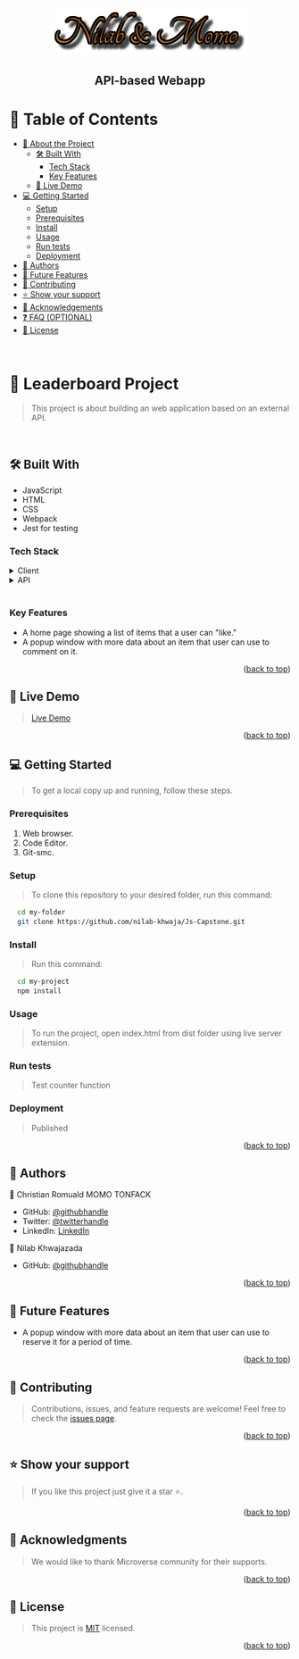 <a name="readme-top"></a>
<div align="center">
  <img src="./src/assets/logo.png" alt="logo"/>
  <br/>
  
  <h2><b>API-based Webapp</b></h2>
</div>

# 📗 Table of Contents

- [📖 About the Project](#about-project)
  - [🛠 Built With](#built-with)
    - [Tech Stack](#tech-stack)
    - [Key Features](#key-features)
  - [🚀 Live Demo](#live-demo)
- [💻 Getting Started](#getting-started)
  - [Setup](#setup)
  - [Prerequisites](#prerequisites)
  - [Install](#install)
  - [Usage](#usage)
  - [Run tests](#run-tests)
  - [Deployment](#triangular_flag_on_post-deployment)
- [👥 Authors](#authors)
- [🔭 Future Features](#future-features)
- [🤝 Contributing](#contributing)
- [⭐️ Show your support](#support)
- [🙏 Acknowledgements](#acknowledgements)
- [❓ FAQ (OPTIONAL)](#faq)
- [📝 License](#license)

<br>

# 📖 Leaderboard Project <a name="API-based webapp"></a>
> This project is about building an web application based on an external API.
<br>

## 🛠 Built With <a name="built-with"></a>
- JavaScript
- HTML
- CSS
- Webpack
- Jest for testing

### Tech Stack <a name="tech-stack"></a>
<details>
  <summary>Client</summary>
  <ul>
    <li><a href="https://www.javascript.com/">JavaScript</a></li>
    <li><a href="https://developer.mozilla.org/en-US/docs/Web/HTML">HTML</a></li>
    <li><a href="https://developer.mozilla.org/en-US/docs/Web/CSS">CSS</a></li>
    <li><a href="https://webpack.js.org/guides/getting-started/#basic-setup">Webpack</a></li>
    <li><a href="https://jestjs.io/docs/getting-started">Jest</a></li>
  </ul>
</details>
<details>
  <summary>API</summary>
  <ul>
    <li><a href="https://www.themealdb.com/api.php">TheMealDB</a></li>
    <li><a href="https://microverse.notion.site/Involvement-API-869e60b5ad104603aa6db59e08150270">Involvement API</a></li>
  </ul>
</details>
<br>

### Key Features <a name="key-features"></a>
- A home page showing a list of items that a user can "like."
- A popup window with more data about an item that user can use to comment on it.
<p align="right">(<a href="#readme-top">back to top</a>)</p>

## 🚀 Live Demo <a name="live-demo"></a>
>[Live Demo](https://js-capstone-yxy3.onrender.com)
<p align="right">(<a href="#readme-top">back to top</a>)</p>


## 💻 Getting Started <a name="getting-started"></a>
>To get a local copy up and running, follow these steps.

### Prerequisites
1. Web browser.
2. Code Editor.
3. Git-smc.

### Setup
> To clone this repository to your desired folder, run this command:
```sh
  cd my-folder
  git clone https://github.com/nilab-khwaja/Js-Capstone.git
```

### Install
> Run this command:
```sh
  cd my-project
  npm install
```

### Usage
> To run the project, open index.html from dist folder using live server extension.

### Run tests
> Test counter function

### Deployment
> Published
<p align="right">(<a href="#readme-top">back to top</a>)</p>


## 👥 Authors <a name="authors"></a>
👤 Christian Romuald MOMO TONFACK
- GitHub: [@githubhandle](https://github.com/Momo-87)
- Twitter: [@twitterhandle](https://twitter.com/Momo_yde)
- LinkedIn: [LinkedIn](https://www.linkedin.com/in/christian-momo/)

👤 Nilab Khwajazada
- GitHub: [@githubhandle](https://github.com/nilab-khwaja)
<!-- - Twitter: [@twitterhandle](https://twitter.com/Momo_yde)
- LinkedIn: [LinkedIn](https://www.linkedin.com/in/christian-momo/) -->
<p align="right">(<a href="#readme-top">back to top</a>)</p>


## 🔭 Future Features <a name="future-features"></a>
- A popup window with more data about an item that user can use to reserve it for a period of time.

<p align="right">(<a href="#readme-top">back to top</a>)</p>

## 🤝 Contributing <a name="contributing"></a>
> Contributions, issues, and feature requests are welcome!
Feel free to check the [issues page](https://github.com/momo-87/JS-capstone-project/issues).
<p align="right">(<a href="#readme-top">back to top</a>)</p>


## ⭐️ Show your support <a name="support"></a>
>If you like this project just give it a star ⭐️.
<p align="right">(<a href="#readme-top">back to top</a>)</p>

## 🙏 Acknowledgments <a name="acknowledgements"></a>
>We would like to thank Microverse comnunity for their supports.
<p align="right">(<a href="#readme-top">back to top</a>)</p>

## 📝 License <a name="license"></a>
>This project is [MIT](./LICENSE) licensed.
<p align="right">(<a href="#readme-top">back to top</a>)</p>